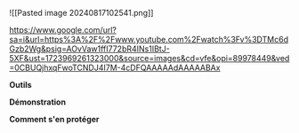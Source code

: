 
![[Pasted image 20240817102541.png]]



https://www.google.com/url?sa=i&url=https%3A%2F%2Fwww.youtube.com%2Fwatch%3Fv%3DTMc6dGzb2Wg&psig=AOvVaw1ffI772bR4INs1IBtJ-5XF&ust=1723969261323000&source=images&cd=vfe&opi=89978449&ved=0CBUQjhxqFwoTCNDJ4I7M-4cDFQAAAAAdAAAAABAx

**Outils**


**Démonstration**


**Comment s'en protéger**